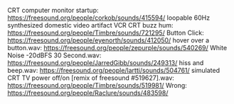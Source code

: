 CRT computer monitor startup: https://freesound.org/people/corkob/sounds/415594/
loopable 60Hz synthesized domestic video artifact VCR CRT buzz hum: https://freesound.org/people/Timbre/sounds/721295/
Button Click: https://freesound.org/people/eyenorth/sounds/412050/
hover over a button.wav: https://freesound.org/people/zepurple/sounds/540269/
White Noise -20dBFS 30 Second.wav: https://freesound.org/people/JarredGibb/sounds/249313/
hiss and beep.wav: https://freesound.org/people/lartti/sounds/504761/
simulated CRT TV power off/on [remix of freesound #519627].wav: https://freesound.org/people/Timbre/sounds/519981/
Wrong: https://freesound.org/people/Raclure/sounds/483598/
